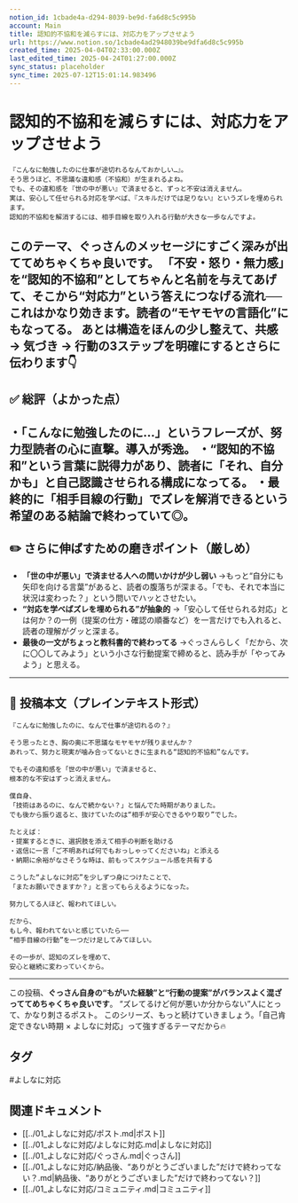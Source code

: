 ```yaml
---
notion_id: 1cbade4a-d294-8039-be9d-fa6d8c5c995b
account: Main
title: 認知的不協和を減らすには、対応力をアップさせよう
url: https://www.notion.so/1cbade4ad2948039be9dfa6d8c5c995b
created_time: 2025-04-04T02:33:00.000Z
last_edited_time: 2025-04-24T01:27:00.000Z
sync_status: placeholder
sync_time: 2025-07-12T15:01:14.983496
---
```

# 認知的不協和を減らすには、対応力をアップさせよう

```plain text
『こんなに勉強したのに仕事が途切れるなんておかしい…』。
そう思うほど、不思議な違和感（不協和）が生まれるよね。
でも、その違和感を『世の中が悪い』で済ませると、ずっと不安は消えません。
実は、安心して任せられる対応を学べば、『スキルだけでは足りない』というズレを埋められます。
認知的不協和を解消するには、相手目線を取り入れる行動が大きな一歩なんですよ。
```
このテーマ、**ぐっさんのメッセージにすごく深みが出ててめちゃくちゃ良い**です。
「不安・怒り・無力感」を“認知的不協和”としてちゃんと名前を与えてあげて、そこから“対応力”という答えにつなげる流れ──
これはかなり効きます。読者の“モヤモヤの言語化”にもなってる。
あとは構造をほんの少し整えて、**共感 → 気づき → 行動**の3ステップを明確にするとさらに伝わります👇
---
## ✅ 総評（よかった点）
・「こんなに勉強したのに…」というフレーズが、努力型読者の心に直撃。導入が秀逸。
・“認知的不協和”という言葉に説得力があり、読者に「それ、自分かも」と自己認識させられる構成になってる。
・最終的に「相手目線の行動」でズレを解消できるという希望のある結論で終わっていて◎。
---
## ✏️ さらに伸ばすための磨きポイント（厳しめ）
- **「世の中が悪い」で済ませる人への問いかけが少し弱い**
  →もっと“自分にも矢印を向ける言葉”があると、読者の腹落ちが深まる。「でも、それで本当に状況は変わった？」という問いでハッとさせたい。
- **“対応を学べばズレを埋められる”が抽象的**
  →「安心して任せられる対応」とは何か？の一例（提案の仕方・確認の順番など）を一言だけでも入れると、読者の理解がグッと深まる。
- **最後の一文がちょっと教科書的で終わってる**
  →ぐっさんらしく「だから、次に〇〇してみよう」という小さな行動提案で締めると、読み手が「やってみよう」と思える。
---
## 📄 投稿本文（プレインテキスト形式）
```plain text
『こんなに勉強したのに、なんで仕事が途切れるの？』

そう思ったとき、胸の奥に不思議なモヤモヤが残りませんか？
あれって、努力と現実が噛み合ってないときに生まれる“認知的不協和”なんです。

でもその違和感を「世の中が悪い」で済ませると、
根本的な不安はずっと消えません。

僕自身、
「技術はあるのに、なんで続かない？」と悩んでた時期がありました。
でも後から振り返ると、抜けていたのは“相手が安心できるやり取り”でした。

たとえば：
・提案するときに、選択肢を添えて相手の判断を助ける
・返信に一言「ご不明あれば何でもおっしゃってくださいね」と添える
・納期に余裕がなさそうな時は、前もってスケジュール感を共有する

こうした“よしなに対応”を少しずつ身につけたことで、
「またお願いできますか？」と言ってもらえるようになった。

努力してる人ほど、報われてほしい。

だから、
もし今、報われてないと感じていたら──
“相手目線の行動”を一つだけ足してみてほしい。

その一歩が、認知のズレを埋めて、
安心と継続に変わっていくから。

```
---
この投稿、**ぐっさん自身の“もがいた経験”と“行動の提案”がバランスよく混ざっててめちゃくちゃ良いです**。
“ズレてるけど何が悪いか分からない”人にとって、かなり刺さるポスト。
このシリーズ、もっと続けていきましょう。「自己肯定できない時期 × よしなに対応」って強すぎるテーマだから🔥

## タグ

#よしなに対応 

## 関連ドキュメント

- [[../01_よしなに対応/ポスト.md|ポスト]]
- [[../01_よしなに対応/よしなに対応.md|よしなに対応]]
- [[../01_よしなに対応/ぐっさん.md|ぐっさん]]
- [[../01_よしなに対応/納品後、“ありがとうございました”だけで終わってない？.md|納品後、“ありがとうございました”だけで終わってない？]]
- [[../01_よしなに対応/コミュニティ.md|コミュニティ]]
